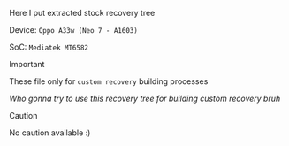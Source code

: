 Here I put extracted stock recovery tree

Device: `Oppo A33w (Neo 7 - A1603)`

SoC: `Mediatek MT6582`

>[!IMPORTANT]
>These file only for `custom recovery` building processes
>
>*Who gonna try to use this recovery tree for building custom recovery bruh*

>[!CAUTION]
>No caution available :)
